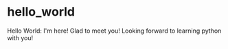 # hello_world

Hello World:
    I'm here! 
    Glad to meet you!
    Looking forward to learning python with you!
